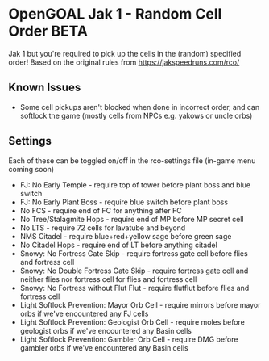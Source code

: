 # OpenGOAL Jak 1 - Random Cell Order BETA

Jak 1 but you're required to pick up the cells in the (random) specified order! Based on the original rules from https://jakspeedruns.com/rco/

## Known Issues
- Some cell pickups aren't blocked when done in incorrect order, and can softlock the game (mostly cells from NPCs e.g. yakows or uncle orbs)

## Settings
Each of these can be toggled on/off in the rco-settings file (in-game menu coming soon)
- FJ: No Early Temple - require top of tower before plant boss and blue switch
- FJ: No Early Plant Boss - require blue switch before plant boss
- No FCS - require end of FC for anything after FC
- No Tree/Stalagmite Hops - require end of MP before MP secret cell
- No LTS - require 72 cells for lavatube and beyond
- NMS Citadel - require blue+red+yellow sage before green sage
- No Citadel Hops - require end of LT before anything citadel
- Snowy: No Fortress Gate Skip - require fortress gate cell before flies and fortress cell
- Snowy: No Double Fortress Gate Skip - require fortress gate cell and neither flies nor fortress cell for flies and fortress cell
- Snowy: No Fortress without Flut Flut - require flutflut before flies and fortress cell
- Light Softlock Prevention: Mayor Orb Cell - require mirrors before mayor orbs if we've encountered any FJ cells 
- Light Softlock Prevention: Geologist Orb Cell - require moles before geologist orbs if we've encountered any Basin cells 
- Light Softlock Prevention: Gambler Orb Cell - require DMG before gambler orbs if we've encountered any Basin cells 
